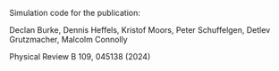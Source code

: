 Simulation code for the publication:

Declan Burke, Dennis Heffels, Kristof Moors, Peter Schuffelgen, Detlev Grutzmacher, Malcolm Connolly

Physical Review B 109, 045138 (2024)


